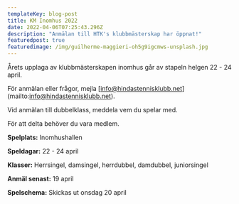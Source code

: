 ```yaml
---
templateKey: blog-post
title: KM Inomhus 2022
date: 2022-04-06T07:25:43.296Z
description: "Anmälan till HTK's klubbmästerskap har öppnat!"
featuredpost: true
featuredimage: /img/guilherme-maggieri-oh5g9igcmws-unsplash.jpg
---
```


Årets upplaga av klubbmästerskapen inomhus går av stapeln helgen 22 - 24 april.

För anmälan eller frågor, mejla [info@hindastennisklubb.net] (mailto:info@hindastennisklubb.net).

Vid anmälan till dubbelklass, meddela vem du spelar med.

För att delta behöver du vara medlem.

**Spelplats:** Inomhushallen

**Speldagar:** 22 - 24 april

**Klasser:** Herrsingel, damsingel, herrdubbel, damdubbel, juniorsingel

**Anmäl senast:** 19 april

**Spelschema:** Skickas ut onsdag 20 april
